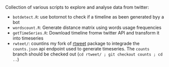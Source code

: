 Collection of various scripts to explore and analyse data from twitter:
- `botdetect.R`: use botornot to check if a timeline as been generated byy a bot
- `wordscount.R`: Generate distance matrix using words usage frequencies
- `getTimeSeries.R`: Download timeline fromw twitter API and transform it into timeseries
- `rwteet/`:  countins  my fork of [rtweet](https://github.com/ropensci/rtweet) package to integrade the `counts.json` api endpoint used to generate timeseries. The `counts` branch should be checked out (`cd rtweet/ ; git checkout counts ; cd ..`)




